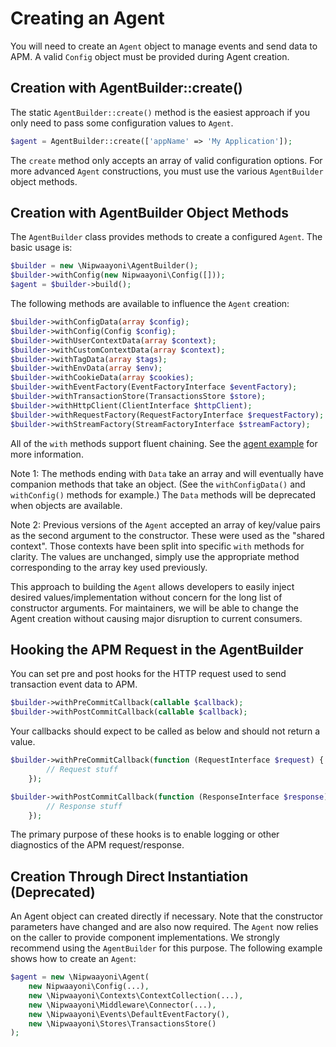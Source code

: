 # Creating an Agent

You will need to create an `Agent` object to manage events and send data to APM. A valid `Config` object must be provided during Agent creation.

## Creation with AgentBuilder::create()

The static `AgentBuilder::create()` method is the easiest approach if you only need to pass some configuration values to `Agent`.

```php
$agent = AgentBuilder::create(['appName' => 'My Application']);
```

The `create` method only accepts an array of valid configuration options. For more advanced `Agent` constructions, you must use the various `AgentBuilder` object methods.

## Creation with AgentBuilder Object Methods

The `AgentBuilder` class provides methods to create a configured `Agent`. The basic usage is:

```php
$builder = new \Nipwaayoni\AgentBuilder();
$builder->withConfig(new Nipwaayoni\Config([]));
$agent = $builder->build();
```

The following methods are available to influence the `Agent` creation:

```php
$builder->withConfigData(array $config);
$builder->withConfig(Config $config);
$builder->withUserContextData(array $context);
$builder->withCustomContextData(array $context);
$builder->withTagData(array $tags);
$builder->withEnvData(array $env);
$builder->withCookieData(array $cookies);
$builder->withEventFactory(EventFactoryInterface $eventFactory);
$builder->withTransactionStore(TransactionsStore $store);
$builder->withHttpClient(ClientInterface $httpClient);
$builder->withRequestFactory(RequestFactoryInterface $requestFactory);
$builder->withStreamFactory(StreamFactoryInterface $streamFactory);
```

All of the `with` methods support fluent chaining. See the [agent example](examples/agent-init.md) for more information.

Note 1: The methods ending with `Data` take an array and will eventually have companion methods that take an object. (See the `withConfigData()` and `withConfig()` methods for example.) The `Data` methods will be deprecated when objects are available.

Note 2: Previous versions of the `Agent` accepted an array of key/value pairs as the second argument to the constructor. These were used as the "shared context". Those contexts have been split into specific `with` methods for clarity. The values are unchanged, simply use the appropriate method corresponding to the array key used previously.

This approach to building the `Agent` allows developers to easily inject desired values/implementation without concern for the long list of constructor arguments. For maintainers, we will be able to change the Agent creation without causing major disruption to current consumers.

## Hooking the APM Request in the AgentBuilder

You can set pre and post hooks for the HTTP request used to send transaction event data to APM.

```php
$builder->withPreCommitCallback(callable $callback);
$builder->withPostCommitCallback(callable $callback);
```

Your callbacks should expect to be called as below and should not return a value. 

```php
$builder->withPreCommitCallback(function (RequestInterface $request) {
        // Request stuff
    });

$builder->withPostCommitCallback(function (ResponseInterface $response) {
        // Response stuff
    });
```

The primary purpose of these hooks is to enable logging or other diagnostics of the APM request/response.

## Creation Through Direct Instantiation (Deprecated)

An Agent object can created directly if necessary. Note that the constructor parameters have changed and are also now required. The `Agent` now relies on the caller to provide component implementations. We strongly recommend using the `AgentBuilder` for this purpose. The following example shows how to create an `Agent`:

```php
$agent = new \Nipwaayoni\Agent(
    new Nipwaayoni\Config(...), 
    new \Nipwaayoni\Contexts\ContextCollection(...),
    new \Nipwaayoni\Middleware\Connector(...),
    new \Nipwaayoni\Events\DefaultEventFactory(),
    new \Nipwaayoni\Stores\TransactionsStore()
);
```

